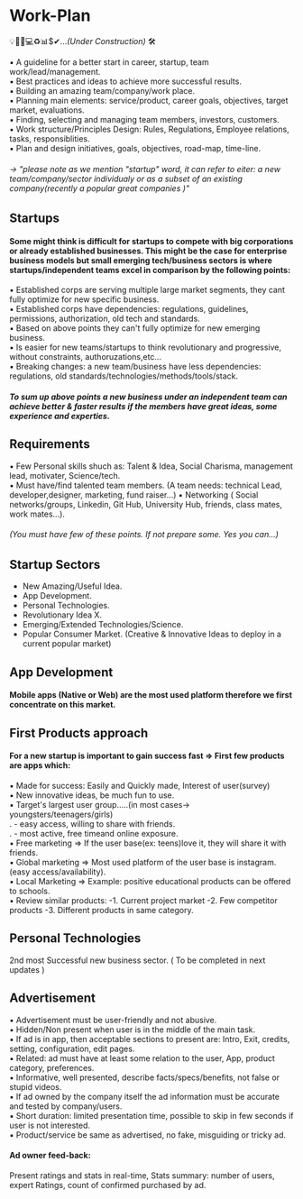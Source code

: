 # Work-Plan   
💡📝💱💻♻📊$✔...*(Under Construction)* 🛠

▪ A guideline for a better start in career, startup, team work/lead/management.  
▪ Best practices and ideas to achieve more successful results.  
▪ Building an amazing team/company/work place.  
▪ Planning main elements: service/product, career goals, objectives, target market, evaluations.  
▪ Finding, selecting and managing team members, investors, customers.  
▪ Work structure/Principles Design: Rules, Regulations, Employee relations, tasks, responsiblities.  
▪ Plan and design initiatives, goals, objectives, road-map, time-line.
###### -> *"please note as we mention "startup" word, it can refer to eiter: a new team/company/sector individualy or as a subset of an existing company(recently a popular great companies )"*

## Startups
#### Some might think is difficult for startups to compete with big corporations or already established businesses. This might be the case for enterprise business models but small emerging tech/business sectors is where startups/independent teams excel in comparison by the following points:
▪ Established corps are serving multiple large market segments, they cant fully optimize for new specific business.  
▪ Established corps have dependencies: regulations, guidelines, permissions, authorization, old tech and standards.  
▪ Based on above points they can't fully optimize for new emerging business.  
▪ Is easier for new teams/startups to think revolutionary and progressive, without constraints, authoruzations,etc...  
▪ Breaking changes: a new team/business have less dependencies: regulations, old standards/technologies/methods/tools/stack.

#### *To sum up above points a new business under an independent team can achieve better & faster results if the members have great ideas, some experience and experties.*  

## Requirements
▪ Few Personal skills shuch as: Talent & Idea, Social Charisma, management lead, motivater, Science/tech.  
▪ Must have/find talented team members. (A team needs: technical Lead, developer,designer, marketing, fund raiser...)
▪ Networking ( Social networks/groups, Linkedin, Git Hub, University Hub, friends, class mates, work mates...).  
###### (You must have few of these points. If not prepare some. Yes you can...)


## Startup Sectors
- New Amazing/Useful Idea.  
- App Development.  
- Personal Technologies.  
- Revolutionary Idea X.  
- Emerging/Extended Technologies/Science.  
- Popular Consumer Market. (Creative & Innovative Ideas to deploy in a current popular market)

## App Development
#### Mobile apps (Native or Web) are the most used platform therefore we first concentrate on this market.  

## First Products approach
#### For a new startup is important to gain success fast => First few products are apps which:  
▪ Made for success: Easily and Quickly made, Interest of user(survey)   
▪ New innovative ideas, be much fun to use.  
▪ Target's largest user group.....(in most cases-> youngsters/teenagers/girls)  
. - easy access, willing to share with friends.  
. - most active, free timeand online exposure.  
▪ Free marketing  => If the user base(ex: teens)love it, they will share it with friends.  
▪ Global marketing => Most used platform of the user base is instagram. (easy access/availability).  
▪ Local Marketing =>  Example: positive educational products can be offered to schools.  
▪ Review similar products: -1. Current project market -2. Few competitor products  -3. Different products in same category.

## Personal Technologies  
2nd most Successful new business sector. ( To be completed in next updates )


## Advertisement
▪ Advertisement must be user-friendly and not abusive.  
▪ Hidden/Non present when user is in the middle of the main task.  
▪ If ad is in app, then acceptable sections to present are: Intro, Exit, credits, setting, configuration, edit pages.  
▪ Related: ad must have at least some relation to the user, App, product category, preferences.  
▪ Informative, well presented, describe facts/specs/benefits, not false or stupid videos.  
▪ If ad owned by the company itself the ad information must be accurate and tested by company/users.  
▪ Short duration: limited presentation time, possible to skip in few seconds if user is not interested.  
▪ Product/service be same as advertised, no fake, misguiding or tricky ad. 
#### Ad owner feed-back:
Present ratings and stats in real-time, Stats summary: number of users, expert Ratings, count of confirmed purchased by ad.
